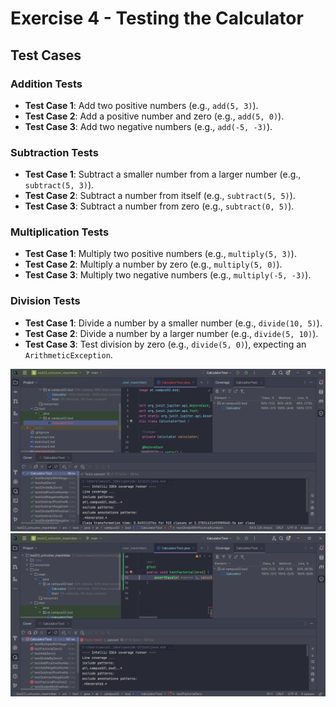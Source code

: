 # Exercise 4 - Testing the Calculator



## Test Cases

### Addition Tests
- **Test Case 1**: Add two positive numbers (e.g., `add(5, 3)`).
- **Test Case 2**: Add a positive number and zero (e.g., `add(5, 0)`).
- **Test Case 3**: Add two negative numbers (e.g., `add(-5, -3)`).

### Subtraction Tests 
- **Test Case 1**: Subtract a smaller number from a larger number (e.g., `subtract(5, 3)`).
- **Test Case 2**: Subtract a number from itself (e.g., `subtract(5, 5)`).
- **Test Case 3**: Subtract a number from zero (e.g., `subtract(0, 5)`).

### Multiplication Tests 
- **Test Case 1**: Multiply two positive numbers (e.g., `multiply(5, 3)`).
- **Test Case 2**: Multiply a number by zero (e.g., `multiply(5, 0)`).
- **Test Case 3**: Multiply two negative numbers (e.g., `multiply(-5, -3)`).

### Division Tests 
- **Test Case 1**: Divide a number by a smaller number (e.g., `divide(10, 5)`).
- **Test Case 2**: Divide a number by a larger number (e.g., `divide(5, 10)`).
- **Test Case 3**: Test division by zero (e.g., `divide(5, 0)`), expecting an `ArithmeticException`.

 ![EX4_1](resources/images/ex4_1.png)
 ![EX4_2](resources/images/ex4_2.png)
